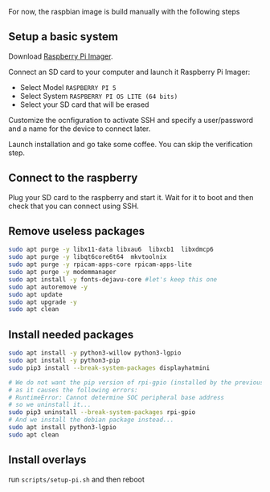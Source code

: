 For now, the raspbian image is build manually with the following steps

## Setup a basic system

Download [Raspberry Pi Imager](https://www.raspberrypi.com/software/).

Connect an SD card to your computer and launch it Raspberry Pi Imager:

- Select Model `RASPBERRY PI 5`
- Select System `RASPBERRY PI OS LITE (64 bits)`
- Select your SD card that will be erased

Customize the ocnfiguration to activate SSH and specify a user/password and a name for the device to connect later.

Launch installation and go take some coffee. You can skip the verification step.

## Connect to the raspberry

Plug your SD card to the raspberry and start it. Wait for it to boot and then check that you can connect using SSH.

## Remove useless packages

```bash
sudo apt purge -y libx11-data libxau6  libxcb1  libxdmcp6
sudo apt purge -y libqt6core6t64  mkvtoolnix
sudo apt purge -y rpicam-apps-core rpicam-apps-lite
sudo apt purge -y modemmanager
sudo apt install -y fonts-dejavu-core #let's keep this one
sudo apt autoremove -y
sudo apt update
sudo apt upgrade -y
sudo apt clean
```

## Install needed packages

```bash
sudo apt install -y python3-willow python3-lgpio
sudo apt install -y python3-pip
sudo pip3 install --break-system-packages displayhatmini

# We do not want the pip version of rpi-gpio (installed by the previous command)
# as it causes the following errors:
# RuntimeError: Cannot determine SOC peripheral base address
# so we uninstall it...
sudo pip3 uninstall --break-system-packages rpi-gpio
# And we install the debian package instead...
sudo apt install python3-lgpio
sudo apt clean
```

## Install overlays

run `scripts/setup-pi.sh` and then reboot
